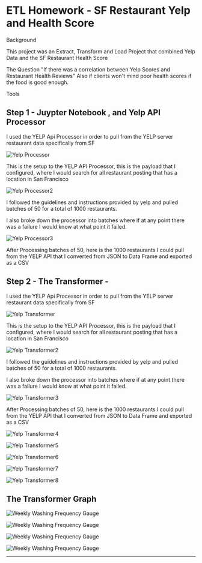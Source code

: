 # ETL Homework - SF Restaurant Yelp and Health Score 

Background 

This project was an Extract, Transform and Load Project that combined Yelp Data and the SF Restaurant Health Score 

The Question "If there was a correlation between Yelp Scores and Restaurant Health Reviews" Also if clients won't mind poor health scores if the food is good enough. 


Tools 

## Step 1 - Juypter Notebook , and Yelp API Processor 

I used the YELP Api Processor in order to pull from the YELP server restaurant data specifically from SF 


![Yelp Processor](Images/Yelp_Processor1.png)

This is the setup to the YELP API Processor, this is the payload that I configured, where I would search for all restaurant posting that has a location in San Francisco 


![Yelp Processor2](Images/Yelp_Processor2.png)


I followed the guidelines and instructions provided by yelp and pulled batches of 50 for a total of 1000 restaurants. 

I also broke down the processor into batches where if at any point there was a failure I would know at what point it failed. 


![Yelp Processor3](Images/Yelp_Processor3.png)

After Processing batches of 50, here is the 1000 restaurants I could pull from the YELP API that I converted from JSON to Data Frame and exported as a CSV 

## Step 2 - The Transformer -  

I used the YELP Api Processor in order to pull from the YELP server restaurant data specifically from SF 

![Yelp Transformer](Images/Yelp_Transformer1.png)

This is the setup to the YELP API Processor, this is the payload that I configured, where I would search for all restaurant posting that has a location in San Francisco 


![Yelp Transformer2](Images/Yelp_Transformer2.png)


I followed the guidelines and instructions provided by yelp and pulled batches of 50 for a total of 1000 restaurants. 

I also broke down the processor into batches where if at any point there was a failure I would know at what point it failed. 


![Yelp Transformer3](Images/Yelp_Transformer3.png)

After Processing batches of 50, here is the 1000 restaurants I could pull from the YELP API that I converted from JSON to Data Frame and exported as a CSV 


![Yelp Transformer4](Images/Yelp_Transformer4.png)


![Yelp Transformer5](Images/Yelp_Transformer5.png)


![Yelp Transformer6](Images/Yelp_Transformer6.png)


![Yelp Transformer7](Images/Yelp_Transformer7.png)


![Yelp Transformer8](Images/Yelp_Transformer8.png)

## The Transformer Graph 


![Weekly Washing Frequency Gauge](Images/Scatterplot.png)

![Weekly Washing Frequency Gauge](Images/heatscatterplot.png)

![Weekly Washing Frequency Gauge](Images/Asianscatterplot.png)

![Weekly Washing Frequency Gauge](Images/Asianheatscatterplot.png)


- - -

